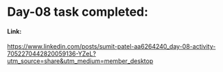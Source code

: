 # Day-08 task completed:

#### Link:

https://www.linkedin.com/posts/sumit-patel-aa6264240_day-08-activity-7052270442820059136-YZeL?utm_source=share&utm_medium=member_desktop
